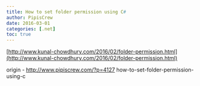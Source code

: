 ```yaml
---
title: How to set folder permission using C#
author: PipisCrew
date: 2016-03-01
categories: [.net]
toc: true
---
```


[http://www.kunal-chowdhury.com/2016/02/folder-permission.html](http://www.kunal-chowdhury.com/2016/02/folder-permission.html)

origin - http://www.pipiscrew.com/?p=4127 how-to-set-folder-permission-using-c